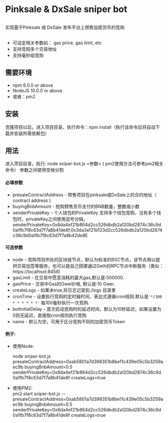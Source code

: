 # Pinksale & DxSale sniper bot

## 
实现基于Pinksale 或 DxSale 发布平台上预售加密货币的竞购

## 
* 可设定相关参数如： gas price, gas limit, etc
* 支持竞购多个交易地址
* 支持毫秒级竞购

## 需要环境
* npm 6.0.0 or above
* NodeJS 10.0.0 or above
* 或者：pm2

## 安装
克隆项目以后，进入项目目录，执行命令：npm install（执行该命令后将自动下载并安装所需依赖包）

## 用法
进入项目目录，执行: node sniper-bot.js <参数>   ( pm2使用方法可参考pm2相关命令）
参数之间使用空格分割

#### 必填参数
* presaleContractAddress - 预售项目在pinksale或DxSale上的合约地址（ contract address )
* buyingBnbAmount - 抢购预售货币支付的BNB数量，整数或小数
* senderPrivateKey - 个人钱包的PrivateKey
  支持多个钱包竞购，当有多个钱包时，privateKey之间使用逗号分隔，  senderPrivateKey=0x8da4ef21b864d2cc526dbdb2a120bd2874c36c9d0a1fb7f8c63d7f7a8b41de8f,0x3da3ef21b123d2cc526dbdb2a120bd2874c36c9d0a1fb7f8c63d7f7a8b42de8E

#### 可选参数
* node - 竞购项目所处的区块链节点，默认为标准的BSC节点，该节点用以提供交易加签等服务，也可以是自己搭建通过Geth的RPC节点中断服务（类似：https://localhsot:8458)
* gasLimit - 在交易中愿意消耗的最大gas,默认是:500000.
* gasPrice - 交易中Gas的Gwei价格, 默认是:10 Gwei.
* createLogs - 如果未true,将日志记录到./logs 目录里
* cronTime - 设置执行竞购的定时器时间，表达式遵循cron规则.默认是`'*/100 * * * * * *'` 每100毫秒执行一次竞购.
* botInitialDelay - 首次启动竞购时的延迟时间，默认为10秒延迟，如果设置为0则无延迟，直接按cron规则执行竞购
* name - 默认为空，可用于区分竞购不同的加密货币Token

#### 例子:
* 使用Node: 
  
  node sniper-bot.js presaleContractAddress=0xab5801a7d398351b8be11c439e05c5b3259aec9b buyingBnbAmount=0.5 senderPrivateKey=0x8da4ef21b864d2cc526dbdb2a120bd2874c36c9d0a1fb7f8c63d7f7a8b41de8f createLogs=true
  
* 使用PM2:  
  pm2 start sniper-bot.js -- presaleContractAddress=0xab5801a7d398351b8be11c439e05c5b3259aec9b buyingBnbAmount=0.5 senderPrivateKey=0x8da4ef21b864d2cc526dbdb2a120bd2874c36c9d0a1fb7f8c63d7f7a8b41de8f createLogs=true
